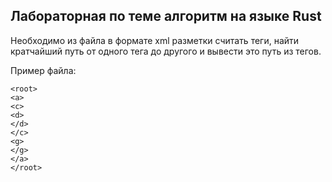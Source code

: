 ## Лабораторная по теме алгоритм на языке Rust

Необходимо из файла в формате xml разметки считать теги, найти кратчайший путь от одного тега до другого и вывести это путь из тегов.

Пример файла:

```
<root>
<a>
<c>
<d>
</d>
</c>
<g>
</g>
</a>
</root>
```
